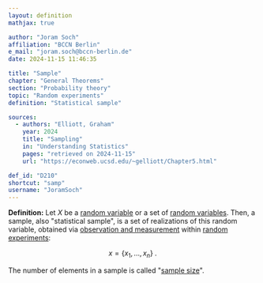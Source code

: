 ```yaml
---
layout: definition
mathjax: true

author: "Joram Soch"
affiliation: "BCCN Berlin"
e_mail: "joram.soch@bccn-berlin.de"
date: 2024-11-15 11:46:35

title: "Sample"
chapter: "General Theorems"
section: "Probability theory"
topic: "Random experiments"
definition: "Statistical sample"

sources:
  - authors: "Elliott, Graham"
    year: 2024
    title: "Sampling"
    in: "Understanding Statistics"
    pages: "retrieved on 2024-11-15"
    url: "https://econweb.ucsd.edu/~gelliott/Chapter5.html"

def_id: "D210"
shortcut: "samp"
username: "JoramSoch"
---
```



**Definition:** Let $X$ be a [random variable](/D/rvar) or a set of [random variables](/D/rvar). Then, a sample, also "statistical sample", is a set of realizations of this random variable, obtained via [observation and measurement](/D/data) within [random experiments](/D/rexp):

$$ \label{eq:samp}
x = \left\lbrace x_1, \ldots, x_n \right\rbrace \; .
$$

The number of elements in a sample is called "[sample size](/D/samp-size)".